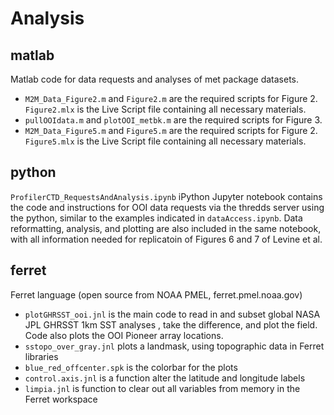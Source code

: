 # Analysis

## matlab
Matlab code for data requests and analyses of met package datasets.
- `M2M_Data_Figure2.m` and `Figure2.m` are the required scripts for Figure 2. `Figure2.mlx` is the Live Script file containing all necessary materials.
- `pullOOIdata.m` and `plotOOI_metbk.m` are the required scripts for Figure 3.
- `M2M_Data_Figure5.m` and `Figure5.m` are the required scripts for Figure 2. `Figure5.mlx` is the Live Script file containing all necessary materials.

## python
`ProfilerCTD_RequestsAndAnalysis.ipynb` iPython Jupyter notebook contains the code and instructions for OOI data requests via the thredds server using the python, similar to the examples indicated in `dataAccess.ipynb`. Data reformatting, analysis, and plotting are also included in the same notebook, with all information needed for replicatoin of Figures 6 and 7 of Levine et al.

## ferret
Ferret language (open source from NOAA PMEL, ferret.pmel.noaa.gov) 
- `plotGHRSST_ooi.jnl` is the main code to read in and subset global NASA JPL GHRSST 1km SST analyses , take the difference, and plot the field. Code also plots the OOI Pioneer array locations. 
- `sstopo_over_gray.jnl` plots a landmask, using topographic data in Ferret libraries
- `blue_red_offcenter.spk` is the colorbar for the plots
- `control.axis.jnl` is a function alter the latitude and longitude labels
- `limpia.jnl` is function to clear out all variables from memory in the Ferret workspace
